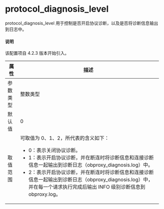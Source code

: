 # protocol_diagnosis_level

protocol_diagnosis_level 用于控制是否开启协议诊断，以及是否将诊断信息输出到日志中。

<main id="notice" type='explain'>
  <h4>说明</h4>
  <p>该配置项自 4.2.3 版本开始引入。</p>
</main>

|  属性    | 描述     |
|----------|---------|
| 参数类型 |   整数类型      |
| 默认值   | 0     |
| 取值范围 | 可取值为 0、1、2，所代表的含义如下：<ul><li>0：表示关闭协议诊断。</li><li>1：表示开启协议诊断，并在断连时将诊断信息和连接诊断信息一起输出到诊断日志（obproxy_diagnosis.log）中。</li><li>2：表示开启协议诊断，并在断连时将诊断信息和连接诊断信息一起输出到诊断日志（obproxy_diagnosis.log）中，并在每一个请求执行完成后输出 INFO 级别诊断信息到 obproxy.log。</li></ul>  |
